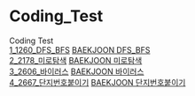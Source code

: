# Coding_Test
Coding Test<br>
[1_1260_DFS_BFS](https://github.com/GiSeungKwon/Coding-Test/tree/main/1_1260_DFS_BFS) [BAEKJOON DFS_BFS](https://www.acmicpc.net/problem/1260)<br>
[2_2178_미로탐색](https://github.com/GiSeungKwon/Coding-Test/tree/main/2_2178_%EB%AF%B8%EB%A1%9C%ED%83%90%EC%83%89) [BAEKJOON 미로탐색](https://www.acmicpc.net/problem/2178)<br>
[3_2606_바이러스](https://github.com/GiSeungKwon/Coding_Test/tree/main/3_2606_%EB%B0%94%EC%9D%B4%EB%9F%AC%EC%8A%A4) [BAEKJOON 바이러스](https://www.acmicpc.net/problem/2606)<br>
[4_2667_단지번호붙이기](https://github.com/GiSeungKwon/Coding_Test/tree/main/4_2667_%EB%8B%A8%EC%A7%80%EB%B2%88%ED%98%B8%EB%B6%99%EC%9D%B4%EA%B8%B0) [BAEKJOON 단지번호붙이기](https://www.acmicpc.net/problem/2667)<br>
